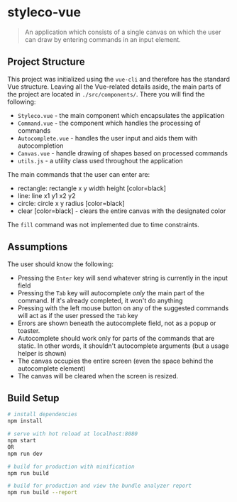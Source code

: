 # styleco-vue

> An application which consists of a single canvas on which the user can draw by entering commands in an input element.

## Project Structure

This project was initialized using the `vue-cli` and therefore has the standard Vue structure. Leaving all the Vue-related details aside, the main parts of the project are located in `./src/components/`. There you will find the following:
- `Styleco.vue` - the main component which encapsulates the application
- `Command.vue` - the component which handles the processing of commands
- `Autocomplete.vue` - handles the user input and aids them with autocompletion
- `Canvas.vue` - handle drawing of shapes based on processed commands
- `utils.js` - a utility class used throughout the application

The main commands that the user can enter are:
- rectangle: rectangle x y width height [color=black]
- line: line x1 y1 x2 y2
- circle: circle x y radius [color=black]
- clear [color=black] - clears the entire canvas with the designated color

The `fill` command was not implemented due to time constraints. 

## Assumptions

The user should know the following:
- Pressing the `Enter` key will send whatever string is currently in the input field
- Pressing the `Tab` key will autocomplete *only* the main part of the command. If it's already completed, it won't do anything
- Pressing with the left mouse button on any of the suggested commands will act as if the user pressed the `Tab` key
- Errors are shown beneath the autocomplete field, not as a popup or toaster.
- Autocomplete should work only for parts of the commands that are static. In other words, it shouldn't autocomplete arguments (but a usage helper is shown)
- The canvas occupies the entire screen (even the space behind the autocomplete element)
- The canvas will be cleared when the screen is resized. 

## Build Setup

``` bash
# install dependencies
npm install

# serve with hot reload at localhost:8080
npm start
OR
npm run dev

# build for production with minification
npm run build

# build for production and view the bundle analyzer report
npm run build --report
```
